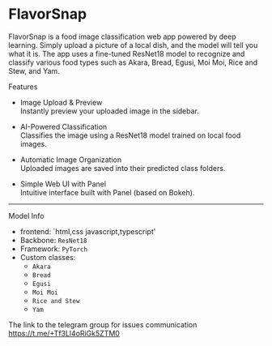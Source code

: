 # FlavorSnap
FlavorSnap is a food image classification web app powered by deep learning. Simply upload a picture of a local dish, and the model will tell you what it is. The app uses a fine-tuned ResNet18 model to recognize and classify various food types such as Akara, Bread, Egusi, Moi Moi, Rice and Stew, and Yam.

 Features

- Image Upload & Preview  
  Instantly preview your uploaded image in the sidebar.

- AI-Powered Classification  
  Classifies the image using a ResNet18 model trained on local food images.

- Automatic Image Organization  
  Uploaded images are saved into their predicted class folders.

- Simple Web UI with Panel  
  Intuitive interface built with Panel (based on Bokeh).

---

 Model Info
- frontend: `html,css javascript,typescript'
- Backbone: `ResNet18`
- Framework: `PyTorch`
- Custom classes:  
  - `Akara`
  - `Bread`
  - `Egusi`
  - `Moi Moi`
  - `Rice and Stew`
  - `Yam`

The link to the telegram group for issues communication  https://t.me/+Tf3Ll4oRiGk5ZTM0
